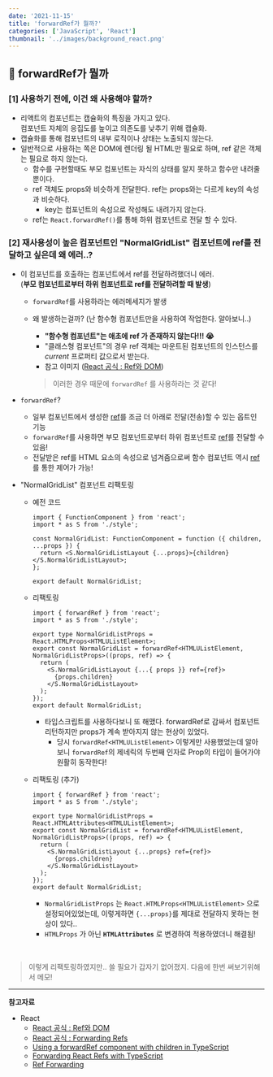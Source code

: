 ```yaml
---
date: '2021-11-15'
title: 'forwardRef가 뭘까?'
categories: ['JavaScript', 'React']
thumbnail: '../images/background_react.png'
---
```


## 🤔 forwardRef가 뭘까

### [1] 사용하기 전에, 이건 왜 사용해야 할까?

- 리액트의 컴포넌트는 캡슐화의 특징을 가지고 있다.  
   컴포넌트 자체의 응집도를 높이고 의존도를 낮추기 위해 캡슐화.
- 캡슐화를 통해 컴포넌트의 내부 로직이나 상태는 노출되지 않는다.
- 일반적으로 사용하는 쪽은 DOM에 렌더링 될 HTML만 필요로 하며, ref 같은 객체는 필요로 하지 않는다.
  - 함수를 구현할때도 부모 컴포넌트는 자식의 상태를 알지 못하고 함수만 내려줄 뿐이다.
  - ref 객체도 props와 비슷하게 전달한다. ref는 props와는 다르게 key의 속성과 비슷하다.
    - key는 컴포넌트의 속성으로 작성해도 내려가지 않는다.
  - ref는 `React.forwardRef()`를 통해 하위 컴포넌트로 전달 할 수 있다.

### [2] 재사용성이 높은 컴포넌트인 "NormalGridList" 컴포넌트에 ref를 전달하고 싶은데 왜 에러..?

- 이 컴포넌트를 호출하는 컴포넌트에서 ref를 전달하려했더니 에러.  
   (**부모 컴포넌트로부터 하위 컴포넌트로 ref를 전달하려할 때 발생**)

  - `forwardRef`를 사용하라는 에러메세지가 발생
  - 왜 발생하는걸까? (난 함수형 컴포넌트만을 사용하여 작업한다. 알아보니..)

    - **"함수형 컴포넌트"는 애초에 ref 가 존재하지 않는다!!! 😭**
    - "클래스형 컴포넌트"의 경우 ref 객체는 마운트된 컴포넌트의 인스턴스를 _current_ 프로퍼티 값으로서 받는다.
    - 참고 이미지 ([React 공식 : Ref와 DOM](https://ko.reactjs.org/docs/refs-and-the-dom.html))

    > 이러한 경우 때문에 `forwardRef` 를 사용하라는 것 같다!

- `forwardRef`?

  - 일부 컴포넌트에서 생성한 <u>ref</u>를 조금 더 아래로 전달(전송)할 수 있는 옵트인 기능
  - `forwardRef`를 사용하면 부모 컴포넌트로부터 하위 컴포넌트로 <u>ref</u>를 전달할 수 있음!
  - 전달받은 ref를 HTML 요소의 속성으로 넘겨줌으로써 함수 컴포넌트 역시 <u>ref</u>를 통한 제어가 가능!

- "NormalGridList" 컴포넌트 리팩토링

  - 예전 코드

    ```tsx
    import { FunctionComponent } from 'react';
    import * as S from './style';

    const NormalGridList: FunctionComponent = function ({ children, ...props }) {
      return <S.NormalGridListLayout {...props}>{children}</S.NormalGridListLayout>;
    };

    export default NormalGridList;
    ```

  - 리팩토링

    ```tsx
    import { forwardRef } from 'react';
    import * as S from './style';

    export type NormalGridListProps = React.HTMLProps<HTMLUListElement>;
    export const NormalGridList = forwardRef<HTMLUListElement, NormalGridListProps>((props, ref) => {
      return (
        <S.NormalGridListLayout {...{ props }} ref={ref}>
          {props.children}
        </S.NormalGridListLayout>
      );
    });
    export default NormalGridList;
    ```

    - 타입스크립트를 사용하다보니 또 해맸다. forwardRef로 감싸서 컴포넌트 리턴하지만 props가 계속 받아지지 않는 현상이 있었다.
      - 당시 `forwardRef<HTMLUListElement>` 이렇게만 사용했었는데 알아보니 `forwardRef`의 제네릭의 두번째 인자로 Prop의 타입이 들어가야 원활히 동작한다!

  - 리팩토링 (추가)

    ```tsx
    import { forwardRef } from 'react';
    import * as S from './style';

    export type NormalGridListProps = React.HTMLAttributes<HTMLUListElement>;
    export const NormalGridList = forwardRef<HTMLUListElement, NormalGridListProps>((props, ref) => {
      return (
        <S.NormalGridListLayout {...props} ref={ref}>
          {props.children}
        </S.NormalGridListLayout>
      );
    });
    export default NormalGridList;
    ```

    - `NormalGridListProps` 는 `React.HTMLProps<HTMLUListElement>` 으로  
      설정되어있었는데, 이렇게하면 `{...props}`를 제대로 전달하지 못하는 현상이 있다..
    - `HTMLProps` 가 아닌 **`HTMLAttributes`** 로 변경하여 적용하였더니 해결됨!

<br/>

> 이렇게 리팩토링하였지만.. 쓸 필요가 갑자기 없어졌지. 다음에 한번 써보기위해서 메모!

---

**참고자료**

- React
  - [React 공식 : Ref와 DOM](https://ko.reactjs.org/docs/refs-and-the-dom.html)
  - [React 공식 : Forwarding Refs](https://ko.reactjs.org/docs/forwarding-refs.html)
  - [Using a forwardRef component with children in TypeScript](https://stackoverflow.com/questions/54654303/using-a-forwardref-component-with-children-in-typescript)
  - [Forwarding React Refs with TypeScript](https://www.carlrippon.com/react-forwardref-typescript/)
  - [Ref Forwarding](https://jooonho.com/react/2020-09-20-refForwarding/)
